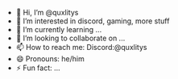 - 👋 Hi, I’m @quxlitys
- 👀 I’m interested in discord, gaming, more stuff
- 🌱 I’m currently learning ...
- 💞️ I’m looking to collaborate on ...
- 📫 How to reach me: Discord:@quxlitys
- 😄 Pronouns: he/him
- ⚡ Fun fact: ...

<!---
quxlitys/quxlitys is a ✨ special ✨ repository because its `README.md` (this file) appears on your GitHub profile.
You can click the Preview link to take a look at your changes.
--->

